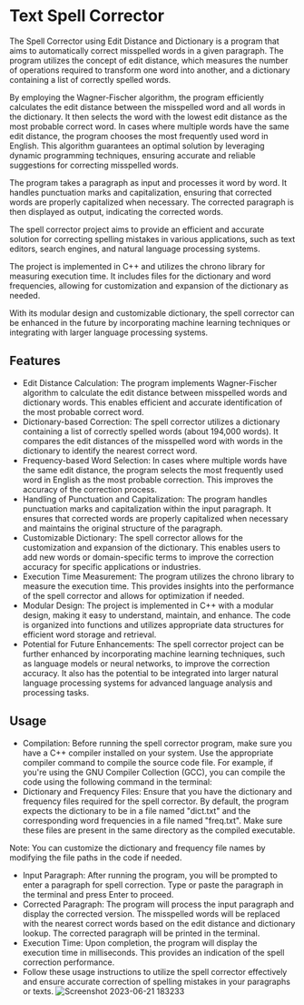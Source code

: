 
# Text Spell Corrector

The Spell Corrector using Edit Distance and Dictionary is a program that aims to automatically correct misspelled words in a given paragraph. The program utilizes the concept of edit distance, which measures the number of operations required to transform one word into another, and a dictionary containing a list of correctly spelled words.

By employing the Wagner-Fischer algorithm, the program efficiently calculates the edit distance between the misspelled word and all words in the dictionary. It then selects the word with the lowest edit distance as the most probable correct word. In cases where multiple words have the same edit distance, the program chooses the most frequently used word in English. This algorithm guarantees an optimal solution by leveraging dynamic programming techniques, ensuring accurate and reliable suggestions for correcting misspelled words.

The program takes a paragraph as input and processes it word by word. It handles punctuation marks and capitalization, ensuring that corrected words are properly capitalized when necessary. The corrected paragraph is then displayed as output, indicating the corrected words.

The spell corrector project aims to provide an efficient and accurate solution for correcting spelling mistakes in various applications, such as text editors, search engines, and natural language processing systems.

The project is implemented in C++ and utilizes the chrono library for measuring execution time. It includes files for the dictionary and word frequencies, allowing for customization and expansion of the dictionary as needed.

With its modular design and customizable dictionary, the spell corrector can be enhanced in the future by incorporating machine learning techniques or integrating with larger language processing systems.


## Features

- Edit Distance Calculation: The program implements Wagner-Fischer algorithm to calculate the edit distance between misspelled words and dictionary words. This enables efficient and accurate identification of the most probable correct word.
- Dictionary-based Correction: The spell corrector utilizes a dictionary containing a list of correctly spelled words (about 194,000 words). It compares the edit distances of the misspelled word with words in the dictionary to identify the nearest correct word.
- Frequency-based Word Selection: In cases where multiple words have the same edit distance, the program selects the most frequently used word in English as the most probable correction. This improves the accuracy of the correction process.
- Handling of Punctuation and Capitalization: The program handles punctuation marks and capitalization within the input paragraph. It ensures that corrected words are properly capitalized when necessary and maintains the original structure of the paragraph.
- Customizable Dictionary: The spell corrector allows for the customization and expansion of the dictionary. This enables users to add new words or domain-specific terms to improve the correction accuracy for specific applications or industries.
- Execution Time Measurement: The program utilizes the chrono library to measure the execution time. This provides insights into the performance of the spell corrector and allows for optimization if needed.
- Modular Design: The project is implemented in C++ with a modular design, making it easy to understand, maintain, and enhance. The code is organized into functions and utilizes appropriate data structures for efficient word storage and retrieval.
- Potential for Future Enhancements: The spell corrector project can be further enhanced by incorporating machine learning techniques, such as language models or neural networks, to improve the correction accuracy. It also has the potential to be integrated into larger natural language processing systems for advanced language analysis and processing tasks.


## Usage 
- Compilation: Before running the spell corrector program, make sure you have a C++ compiler installed on your system. Use the appropriate compiler command to compile the source code file. For example, if you're using the GNU Compiler Collection (GCC), you can compile the code using the following command in the terminal:
- Dictionary and Frequency Files: Ensure that you have the dictionary and frequency files required for the spell corrector. By default, the program expects the dictionary to be in a file named "dict.txt" and the corresponding word frequencies in a file named "freq.txt". Make sure these files are present in the same directory as the compiled executable.

Note: You can customize the dictionary and frequency file names by modifying the file paths in the code if needed.
- Input Paragraph: After running the program, you will be prompted to enter a paragraph for spell correction. Type or paste the paragraph in the terminal and press Enter to proceed.
- Corrected Paragraph: The program will process the input paragraph and display the corrected version. The misspelled words will be replaced with the nearest correct words based on the edit distance and dictionary lookup. The corrected paragraph will be printed in the terminal.
- Execution Time: Upon completion, the program will display the execution time in milliseconds. This provides an indication of the spell correction performance.
- Follow these usage instructions to utilize the spell corrector effectively and ensure accurate correction of spelling mistakes in your paragraphs or texts.
![Screenshot 2023-06-21 183233](https://github.com/SwapnilGavali295/Text-Spell-Corrector/assets/137003175/41b844dc-a85a-4daa-a1db-68f4eef21242)
